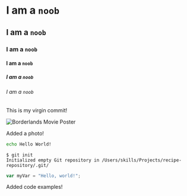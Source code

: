 # I am a `noob`
## I am a `noob`
### I am a `noob`
#### I am a `noob`
##### I am a `noob`
###### I am a `noob`

This is my virgin commit!

![Borderlands Movie Poster](https://www.google.com/url?sa=i&url=https%3A%2F%2Fencrypted-tbn2.gstatic.com%2Fimages%3Fq%3Dtbn%3AANd9GcR_kbP-Lmqh7zS2CJoRQQ3J_UKkRWRYMnTH4S8uprOg9zkXMJ9a&psig=AOvVaw1Avvb1W7KrDtGoKlmhJdZs&ust=1733113720131000&source=images&cd=vfe&opi=89978449&ved=0CBAQjRxqFwoTCNC06e7dhYoDFQAAAAAdAAAAABAE)

Added a photo!

``` bash
echo Hello World!
```

```
$ git init
Initialized empty Git repository in /Users/skills/Projects/recipe-repository/.git/
```

``` javascript
var myVar = "Hello, world!";
```

Added code examples!
